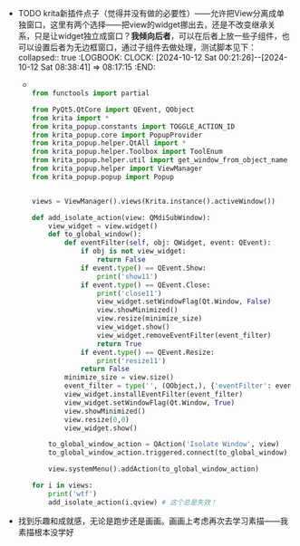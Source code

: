 - TODO krita新插件点子（觉得并没有做的必要性）——允许把View分离成单独窗口，这里有两个选择——把view的widget挪出去，还是不改变继承关系，只是让widget独立成窗口？**我倾向后者**，可以在后者上放一些子组件，也可以设置后者为无边框窗口，通过子组件去做处理，测试脚本见下：
  collapsed:: true
  :LOGBOOK:
  CLOCK: [2024-10-12 Sat 00:21:26]--[2024-10-12 Sat 08:38:41] =>  08:17:15
  :END:
	- ```python
	  
	  from functools import partial
	  
	  from PyQt5.QtCore import QEvent, QObject
	  from krita import *
	  from krita_popup.constants import TOGGLE_ACTION_ID
	  from krita_popup.core import PopupProvider
	  from krita_popup.helper.QtAll import *
	  from krita_popup.helper.Toolbox import ToolEnum
	  from krita_popup.helper.util import get_window_from_object_name
	  from krita_popup.helper import ViewManager
	  from krita_popup.popup import Popup
	  
	  
	  views = ViewManager().views(Krita.instance().activeWindow())
	  
	  def add_isolate_action(view: QMdiSubWindow):
	      view_widget = view.widget()
	      def to_global_window():
	          def eventFilter(self, obj: QWidget, event: QEvent):
	              if obj is not view_widget:
	                  return False
	              if event.type() == QEvent.Show:
	                  print('show11')
	              if event.type() == QEvent.Close:
	                  print('close11')
	                  view_widget.setWindowFlag(Qt.Window, False)
	                  view.showMinimized()
	                  view.resize(minimize_size)
	                  view_widget.show()
	                  view_widget.removeEventFilter(event_filter)
	                  return True
	              if event.type() == QEvent.Resize:
	                  print('resize11')
	              return False
	          minimize_size = view.size()
	          event_filter = type('', (QObject,), {'eventFilter': eventFilter})()
	          view_widget.installEventFilter(event_filter)
	          view_widget.setWindowFlag(Qt.Window, True)
	          view.showMinimized()
	          view.resize(0,0)
	          view_widget.show()
	  
	      to_global_window_action = QAction('Isolate Window', view)
	      to_global_window_action.triggered.connect(to_global_window)
	  
	      view.systemMenu().addAction(to_global_window_action)
	  
	  for i in views:
	      print('wtf')
	      add_isolate_action(i.qview) # 这个总是失效！
	  
	  ```
- 找到乐趣和成就感，无论是跑步还是画画。画画上考虑再次去学习素描——我素描根本没学好
